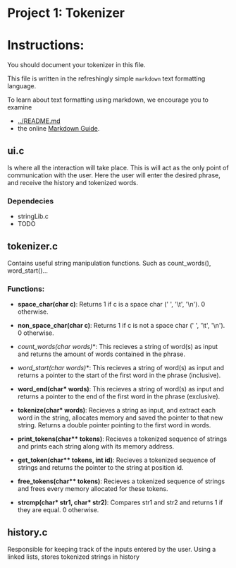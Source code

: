 Project 1: Tokenizer
====================
# Instructions:

You should document your tokenizer in this file.

This file is written in the refreshingly simple `markdown` text
formatting language.

To learn about text formatting using markdown, we encourage you to examine 
 - [../README.md](../README.md)
 - the online [Markdown Guide](https://www.markdownguide.org/).


## ui.c
 
Is where all the interaction will take place. This is will act as the only point of 
communication with the user. Here the user will enter the desired phrase, and receive the 
history and tokenized words. 

### Dependecies

* stringLib.c
* TODO

## tokenizer.c

Contains useful string manipulation functions. Such as count_words(), word_start()...

### Functions:

* **space_char(char c)**: Returns 1 if c is a space char (' ', '\t', '\n'). 0 otherwise.

* **non_space_char(char c)**: Returns 1 if c is not a space char (' ', '\t', '\n'). 0 otherwise.

* **count_words(char* words)**: This recieves a string of word(s) as input and returns the amount of 
words contained in the phrase.

* **word_start(char* words)**: This recieves a string of word(s) as input and returns a pointer to the 
start of the first word in the phrase (inclusive). 

* **word_end(char\* words)**: This recieves a string of word(s) as input and returns a pointer to the 
end of the first word in the phrase (exclusive).

* **tokenize(char\* words)**: Recieves a string as input, and extract each word in the string, allocates memory and saved the pointer to that new string. Returns a double pointer pointing to the first word in words. 

* **print_tokens(char\*\* tokens)**: Recieves a tokenized sequence of strings and prints each string along with its memory address.

* **get_token(char\*\* tokens, int id)**: Recieves a tokenized sequence of strings and returns the pointer to the string at position id.

* **free_tokens(char\*\* tokens)**: Recieves a tokenized sequence of strings and frees every memory allocated for these tokens. 

* **strcmp(char\* str1, char\* str2)**: Compares str1 and str2 and returns 1 if they are equal. 0 otherwise.


## history.c

Responsible for keeping track of the inputs entered by the user. Using a linked lists, stores tokenized strings in history


